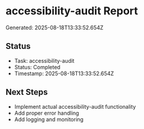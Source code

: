 # accessibility-audit Report

Generated: 2025-08-18T13:33:52.654Z

## Status
- Task: accessibility-audit
- Status: Completed
- Timestamp: 2025-08-18T13:33:52.654Z

## Next Steps
- Implement actual accessibility-audit functionality
- Add proper error handling
- Add logging and monitoring
